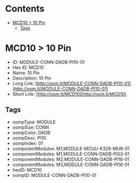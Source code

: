 



Contents
========

* [MCD10 > 10 Pin](#mcd10--10-pin)
	* [Tags](#tags)

# MCD10 > 10 Pin

- ID: MODULE-CONN-DADB-PI10-01
- Hex ID: MCD10
- Name: 10 Pin
- Description: 10 Pin
- Long Link: [http://oom.lt/MODULE-CONN-DADB-PI10-01](http://oom.lt/MODULE-CONN-DADB-PI10-01)
- Short Link: [http://oom.lt/MCD10](http://oom.lt/MCD10)

## Tags

- oompType: MODULE
- oompSize: CONN
- oompColor: DADB
- oompDesc: PI10
- oompIndex: 01
- componentModules: M1,MODULE-MCUU-K328-MUR-01
- componentModules: M1,MODULE-CONN-DADB-PI03-01
- componentModules: M2,MODULE-CONN-DADB-PI16-01
- componentModules: M3,MODULE-CONN-DADB-PI16-01
- hexID: MCD10
- oompID: MODULE-CONN-DADB-PI10-01
